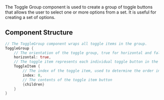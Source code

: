 The Toggle Group component is used to create a group of toggle buttons that allows the user to select one or more options from a set. It is useful for creating a set of options.

## Component Structure

```rust
// The ToggleGroup component wraps all toggle items in the group.
ToggleGroup {
    // The orientation of the toggle group, true for horizontal and false for vertical.
    horizontal: true,
    // The toggle item represents each individual toggle button in the group.
    ToggleItem {
        // The index of the toggle item, used to determine the order in which items are focused.
        index: 0,
        // The contents of the toggle item button
        {children}
    }
}
```
